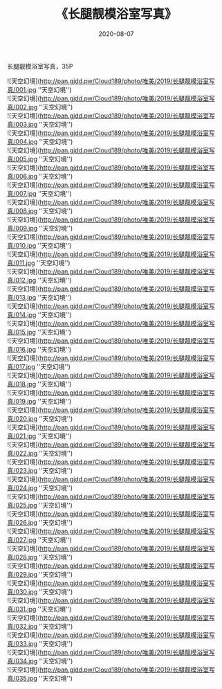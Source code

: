 ﻿---
layout: post
title:  《长腿靓模浴室写真》
date:   2020-08-07
img: http://pan.gjdd.pw/Cloud189/photo/唯美/2019/长腿靓模浴室写真/000.jpg
categories: [美女, 性感, 泳衣]
---

长腿靓模浴室写真，35P

![天空幻境](http://pan.gjdd.pw/Cloud189/photo/唯美/2019/长腿靓模浴室写真/001.jpg ''天空幻境'') <br>
![天空幻境](http://pan.gjdd.pw/Cloud189/photo/唯美/2019/长腿靓模浴室写真/002.jpg ''天空幻境'') <br>
![天空幻境](http://pan.gjdd.pw/Cloud189/photo/唯美/2019/长腿靓模浴室写真/003.jpg ''天空幻境'') <br>
![天空幻境](http://pan.gjdd.pw/Cloud189/photo/唯美/2019/长腿靓模浴室写真/004.jpg ''天空幻境'') <br>
![天空幻境](http://pan.gjdd.pw/Cloud189/photo/唯美/2019/长腿靓模浴室写真/005.jpg ''天空幻境'') <br>
![天空幻境](http://pan.gjdd.pw/Cloud189/photo/唯美/2019/长腿靓模浴室写真/006.jpg ''天空幻境'') <br>
![天空幻境](http://pan.gjdd.pw/Cloud189/photo/唯美/2019/长腿靓模浴室写真/007.jpg ''天空幻境'') <br>
![天空幻境](http://pan.gjdd.pw/Cloud189/photo/唯美/2019/长腿靓模浴室写真/008.jpg ''天空幻境'') <br>
![天空幻境](http://pan.gjdd.pw/Cloud189/photo/唯美/2019/长腿靓模浴室写真/009.jpg ''天空幻境'') <br>
![天空幻境](http://pan.gjdd.pw/Cloud189/photo/唯美/2019/长腿靓模浴室写真/010.jpg ''天空幻境'') <br>
![天空幻境](http://pan.gjdd.pw/Cloud189/photo/唯美/2019/长腿靓模浴室写真/011.jpg ''天空幻境'') <br>
![天空幻境](http://pan.gjdd.pw/Cloud189/photo/唯美/2019/长腿靓模浴室写真/012.jpg ''天空幻境'') <br>
![天空幻境](http://pan.gjdd.pw/Cloud189/photo/唯美/2019/长腿靓模浴室写真/013.jpg ''天空幻境'') <br>
![天空幻境](http://pan.gjdd.pw/Cloud189/photo/唯美/2019/长腿靓模浴室写真/014.jpg ''天空幻境'') <br>
![天空幻境](http://pan.gjdd.pw/Cloud189/photo/唯美/2019/长腿靓模浴室写真/015.jpg ''天空幻境'') <br>
![天空幻境](http://pan.gjdd.pw/Cloud189/photo/唯美/2019/长腿靓模浴室写真/016.jpg ''天空幻境'') <br>
![天空幻境](http://pan.gjdd.pw/Cloud189/photo/唯美/2019/长腿靓模浴室写真/017.jpg ''天空幻境'') <br>
![天空幻境](http://pan.gjdd.pw/Cloud189/photo/唯美/2019/长腿靓模浴室写真/018.jpg ''天空幻境'') <br>
![天空幻境](http://pan.gjdd.pw/Cloud189/photo/唯美/2019/长腿靓模浴室写真/019.jpg ''天空幻境'') <br>
![天空幻境](http://pan.gjdd.pw/Cloud189/photo/唯美/2019/长腿靓模浴室写真/020.jpg ''天空幻境'') <br>
![天空幻境](http://pan.gjdd.pw/Cloud189/photo/唯美/2019/长腿靓模浴室写真/021.jpg ''天空幻境'') <br>
![天空幻境](http://pan.gjdd.pw/Cloud189/photo/唯美/2019/长腿靓模浴室写真/022.jpg ''天空幻境'') <br>
![天空幻境](http://pan.gjdd.pw/Cloud189/photo/唯美/2019/长腿靓模浴室写真/023.jpg ''天空幻境'') <br>
![天空幻境](http://pan.gjdd.pw/Cloud189/photo/唯美/2019/长腿靓模浴室写真/024.jpg ''天空幻境'') <br>
![天空幻境](http://pan.gjdd.pw/Cloud189/photo/唯美/2019/长腿靓模浴室写真/025.jpg ''天空幻境'') <br>
![天空幻境](http://pan.gjdd.pw/Cloud189/photo/唯美/2019/长腿靓模浴室写真/026.jpg ''天空幻境'') <br>
![天空幻境](http://pan.gjdd.pw/Cloud189/photo/唯美/2019/长腿靓模浴室写真/027.jpg ''天空幻境'') <br>
![天空幻境](http://pan.gjdd.pw/Cloud189/photo/唯美/2019/长腿靓模浴室写真/028.jpg ''天空幻境'') <br>
![天空幻境](http://pan.gjdd.pw/Cloud189/photo/唯美/2019/长腿靓模浴室写真/029.jpg ''天空幻境'') <br>
![天空幻境](http://pan.gjdd.pw/Cloud189/photo/唯美/2019/长腿靓模浴室写真/030.jpg ''天空幻境'') <br>
![天空幻境](http://pan.gjdd.pw/Cloud189/photo/唯美/2019/长腿靓模浴室写真/031.jpg ''天空幻境'') <br>
![天空幻境](http://pan.gjdd.pw/Cloud189/photo/唯美/2019/长腿靓模浴室写真/032.jpg ''天空幻境'') <br>
![天空幻境](http://pan.gjdd.pw/Cloud189/photo/唯美/2019/长腿靓模浴室写真/033.jpg ''天空幻境'') <br>
![天空幻境](http://pan.gjdd.pw/Cloud189/photo/唯美/2019/长腿靓模浴室写真/034.jpg ''天空幻境'') <br>
![天空幻境](http://pan.gjdd.pw/Cloud189/photo/唯美/2019/长腿靓模浴室写真/035.jpg ''天空幻境'') <br>
